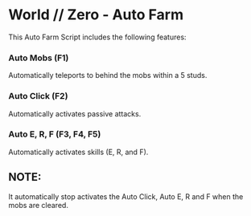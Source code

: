 # World // Zero - Auto Farm

This Auto Farm Script includes the following features:

### Auto Mobs (F1)
Automatically teleports to behind the mobs within a 5 studs.

### Auto Click (F2)
Automatically activates passive attacks.

### Auto E, R, F (F3, F4, F5)
Automatically activates skills (E, R, and F).

## NOTE:
It automatically stop activates the Auto Click, Auto E, R and F when the mobs are cleared.